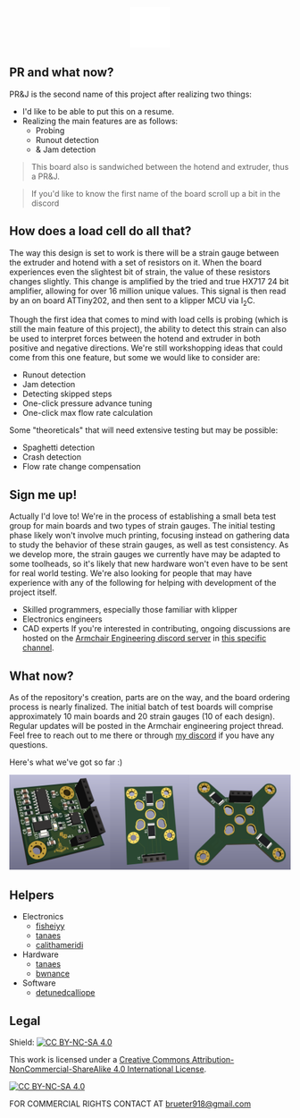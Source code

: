 <p align="center">
    <picture>
        <source media="(prefers-color-scheme: dark)" srcset="./images/dark.svg" | width=300>
        <source media="(prefers-color-scheme: light)" srcset="./images/light.svg" | width=300>
        <img alt="sammich" src="./images/dark.svg">
    </picture>
</p>

## PR and what now?
PR&J is the second name of this project after realizing two things:
- I'd like to be able to put this on a resume.
- Realizing the main features are as follows:
    - Probing
    - Runout detection
    - & Jam detection
> This board also is sandwiched between the hotend and extruder, thus a PR&J.

> If you'd like to know the first name of the board scroll up a bit in the discord

## How does a load cell do all that?
The way this design is set to work is there will be a strain gauge between the extruder and hotend with a set of resistors on it.
When the board experiences even the slightest bit of strain, the value of these resistors changes slightly.
This change is amplified by the tried and true HX717 24 bit amplifier, allowing for over 16 million unique values.
This signal is then read by an on board ATTiny202, and then sent to a klipper MCU via I<sub>2</sub>C.

Though the first idea that comes to mind with load cells is probing (which is still the main feature of this project), the ability to detect this strain can also be used to interpret forces between the hotend and extruder in both positive and negative directions.
We're still workshopping ideas that could come from this one feature, but some we would like to consider are:
- Runout detection
- Jam detection
- Detecting skipped steps
- One-click pressure advance tuning
- One-click max flow rate calculation

Some "theoreticals" that will need extensive testing but may be possible:
- Spaghetti detection
- Crash detection
- Flow rate change compensation

## Sign me up!
Actually I'd love to!
We're in the process of establishing a small beta test group for main boards and two types of strain gauges. The initial testing phase likely won't involve much printing, focusing instead on gathering data to study the behavior of these strain gauges, as well as test consistency.
As we develop more, the strain gauges we currently have may be adapted to some toolheads, so it's likely that new hardware won't even have to be sent for real world testing.
We're also looking for people that may have experience with any of the following for helping with development of the project itself.
- Skilled programmers, especially those familiar with klipper
- Electronics engineers
- CAD experts
If you're interested in contributing, ongoing discussions are hosted on the [Armchair Engineering discord server](https://discord.gg/armchairengineeringsux) in [this specific channel](https://discord.com/channels/1029426383614648421/1141480604844703745).

## What now?
As of the repository's creation, parts are on the way, and the board ordering process is nearly finalized. The initial batch of test boards will comprise approximately 10 main boards and 20 strain gauges (10 of each design).
Regular updates will be posted in the Armchair engineering project thread. Feel free to reach out to me there or through [my discord](https://discord.com/users/96435324275658752) if you have any questions.

Here's what we've got so far :)

<picture>
  <source srcset="./images/boards.png">
  <img alt="sammich" src="./images/boards.png">
</picture>

## Helpers
- Electronics
    - [fisheiyy](https://github.com/fisheiyy)
    - [tanaes](https://github.com/tanaes)
    - [calithameridi](http://github.com/calithameridi/)
- Hardware
    - [tanaes](https://github.com/tanaes)
    - [bwnance](https://github.com/bwnance)
- Software
    - [detunedcalliope](https://github.com/detunedcalliope)

## Legal

Shield: [![CC BY-NC-SA 4.0][cc-by-nc-sa-shield]][cc-by-nc-sa]

This work is licensed under a
[Creative Commons Attribution-NonCommercial-ShareAlike 4.0 International License][cc-by-nc-sa].

[![CC BY-NC-SA 4.0][cc-by-nc-sa-image]][cc-by-nc-sa]

[cc-by-nc-sa]: http://creativecommons.org/licenses/by-nc-sa/4.0/
[cc-by-nc-sa-image]: https://licensebuttons.net/l/by-nc-sa/4.0/88x31.png
[cc-by-nc-sa-shield]: https://img.shields.io/badge/License-CC%20BY--NC--SA%204.0-lightgrey.svg

FOR COMMERCIAL RIGHTS CONTACT AT brueter918@gmail.com
